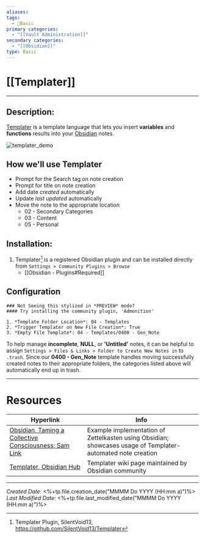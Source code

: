 ```yaml
---
aliases:
tags:
  - 📝Basic
primary categories:
  - "[[Vault Administration]]"
secondary categories:
  - "[[Obsidian]]"
type: Basic
---
```

# [[Templater]]

***

## Description:

[Templater](https://github.com/SilentVoid13/Templater) is a template language that lets you insert **variables** and **functions** results into your [Obsidian](https://obsidian.md/) notes. 

![templater_demo](https://github.com/SilentVoid13/Templater/blob/561ac7bb30dbc2aff6aeab0dd7aa9883bef4fca8/imgs/templater_demo.gif?raw=true)

## How we'll use Templater

- Prompt for the Search tag on note creation
- Prompt for title on note creation
- Add date *created* automatically
- Update *last updated* automatically
- Move the note to the appropriate location
	* 02 - Secondary Categories
	- 03 - Content
	- 05 - Personal

## Installation:

1. Templater[^1] is a registered Obsidian plugin and can be installed directly from `Settings > Community Plugins > Browse`
	* [[Obsidian - Plugins#Required]]

## Configuration

```ad-info
### Not Seeing this stylized in *PREVIEW* mode?
#### Try installing the community plugin, 'Admonition'

1. *Template Folder Location*: 04 - Templates
2. *Trigger Templater on New File Creation*: True
3. *Empty File Template*: 04 - Templates/0400 - Gen_Note
```

To help manage **incomplete**, **NULL**, or **'Untitled'** notes, it can  be helpful to assign `Settings > Files & Links > Folder to Create New Notes in` to `.trash`. Since our **0400 - Gen_Note** template handles moving successfully created notes to their appropriate folders, the categories listed above will automatically end up in trash. 

___

# Resources

| Hyperlink                                                                                                                                      | Info                                                                                                        |
| ---------------------------------------------------------------------------------------------------------------------------------------------- | ----------------------------------------------------------------------------------------------------------- |
| [Obsidian, Taming a Collective Consciousness; Sam Link](https://trustedsec.com/blog/obsidian-taming-a-collective-consciousness)                | Example implementation of Zettelkasten using Obsidian; showcases usage of Templater-automated note creation |
| [Templater, Obsidian Hub](https://publish.obsidian.md/hub/02+-+Community+Expansions/02.05+All+Community+Expansions/Plugins/templater-obsidian) | Templater wiki page maintained by Obsidian community                                                        |

[^1]: Templater Plugin, SilentVoid13, https://github.com/SilentVoid13/Templater

***

*Created Date*: <%+tp.file.creation_date("MMMM Do YYYY (HH:mm a)")%>  
*Last Modified Date*: <%+tp.file.last_modified_date("MMMM Do YYYY (HH:mm a)")%>
